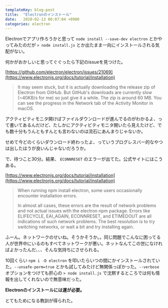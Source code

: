 ```yaml
---
templateKey: blog-post
title:  "Electronのインストール"
date:   2020-02-13 00:07:04 +0900
categories: electron
---
```


Electronでアプリ作ろうかと思って `node install --save-dev electron` とかやってみたのだが `> node install.js` とか出たまま一向にインストールされる気配がない。

何かがおかしいと思ってぐぐったら下記のissueを見つけた。

[https://github.com/electron/electron/issues/21069](https://www.electronjs.org/docs/tutorial/installation)

> It may seem stuck, but it is actually downloading the release zip of Electron from GitHub.
> But GitHub's downloads are currently slow (~40KB/s for me) so just give it a while.
> The zip is around 60 MB. You can see the progress in the Network tab of the Activity Monitor in macOS.

アクティビティモニタ開けばファイルダウンロードが進んでるのがわかるよ、って書いてあるんだけど、たしかにアクティビティモニタ開いたら見えたけど、でも数十分もうんともすんとも言わないのは流石にあんまりじゃないか。

せめて今どのくらいダウンロード終わったよ、っていうプログレスバー的なやつは出したほうが良いんじゃないだろうか。

で、待つこと30分。結果、 `ECONNRESET` のエラーが出てた。公式サイトにはこうある。

[https://www.electronjs.org/docs/tutorial/installation](https://www.electronjs.org/docs/tutorial/installation)

> When running npm install electron, some users occasionally encounter installation errors.
> 
> In almost all cases, these errors are the result of network problems and not actual issues with the electron npm package. Errors like ELIFECYCLE, EAI_AGAIN, ECONNRESET, and ETIMEDOUT are all indications of such network problems. The best resolution is to try switching networks, or wait a bit and try installing again.

ふーん。ネットワークのせいね。そうかそうか。。同じ問題でこんなに困ってる人が世界中にいるのもすべてネットワークが悪い。ネットなんてこの世になければよかったんだ、、、そんな気持ちにさせられる。

10回くらい `npm i -D electron` を叩いたらいつの間にかインストールされていた。`--unsafe-perm=true` とかも試してみたけど無関係っぽかった。`--verbose` オプションをつけても肝心の `> node install.js` で沈黙するところでは何も情報を出してくれないので無意味だった。

**Electronのインストールには運が必要。**

とてもためになる教訓が得られた。
